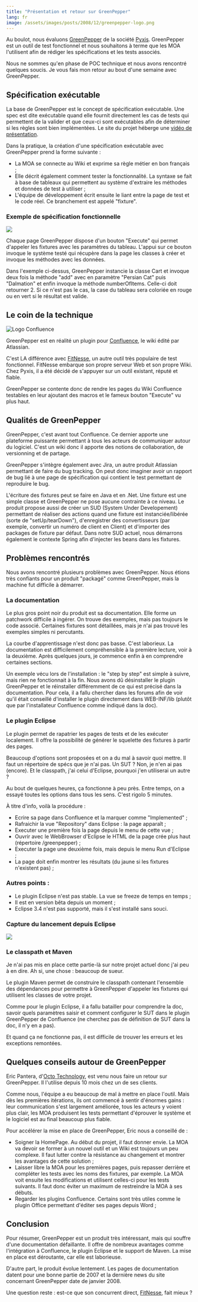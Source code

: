 ```yaml
---
title: "Présentation et retour sur GreenPepper"
lang: fr
image: /assets/images/posts/2008/12/greenpepper-logo.png
---
```


Au boulot, nous évaluons [GreenPepper](http://www.greenpeppersoftware.com) de la société [Pyxis](http://www.pyxis-tech.com/fr/). GreenPepper est un outil de test fonctionnel et nous souhaitons à terme que les MOA l'utilisent afin de rédiger les spécifications et les tests associés.

Nous ne sommes qu'en phase de POC technique et nous avons rencontré quelques soucis. Je vous fais mon retour au bout d'une semaine avec GreenPepper.

## Spécification exécutable

La base de GreenPepper est le concept de spécification exécutable. Une spec est dite exécutable quand elle fournit directement les cas de tests qui permettent de la valider et que ceux-ci sont exécutables afin de déterminer si les règles sont bien implémentées. Le site du projet héberge une [vidéo de présentation](http://www.greenpeppersoftware.com/greenpepper-whatsin-videos/whatis-es/index.html).

Dans la pratique, la création d'une spécification exécutable avec GreenPepper prend la forme suivante :

- La MOA se connecte au Wiki et exprime sa règle métier en bon français ;
- Elle décrit également comment tester la fonctionnalité. La syntaxe se fait à base de tableaux qui permettent au système d'extraire les méthodes et données de test à utiliser ;
- L'équipe de développement écrit ensuite le liant entre la page de test et le code réel. Ce branchement est appelé "fixture".

### Exemple de spécification fonctionnelle

![](/assets/images/posts/2008/12/gp-test2.jpg)

Chaque page GreenPepper dispose d'un bouton "Execute" qui permet d'appeler les fixtures avec les paramètres du tableau. L'appui sur ce bouton invoque le système testé qui récupère dans la page les classes à créer et invoque les méthodes avec les données.

Dans l'exemple ci-dessus, GreenPepper instancie la classe Cart et invoque deux fois la méthode "add" avec en paramètre "Persian Cat" puis "Dalmation" et enfin invoque la méthode numberOfItems. Celle-ci doit retourner 2. Si ce n'est pas le cas, la case du tableau sera coloriée en rouge ou en vert si le résultat est valide.

## Le coin de la technique

![Logo Confluence](/assets/images/posts/2008/12/logo-confluence.gif)

GreenPepper est en réalité un plugin pour [Confluence](http://www.atlassian.com/software/confluence/), le wiki édité par Atlassian.

C'est LA différence avec [FitNesse](http://fitnesse.org/), un autre outil très populaire de test fonctionnel. FitNesse embarque son propre serveur Web et son propre Wiki. Chez Pyxis, il a été décidé de s'appuyer sur un outil existant, réputé et fiable.

GreenPepper se contente donc de rendre les pages du Wiki Confluence testables en leur ajoutant des macros et le fameux bouton "Execute" vu plus haut.

## Qualités de GreenPepper

GreenPepper, c'est avant tout Confluence. Ce dernier apporte une plateforme puissante permettant à tous les acteurs de communiquer autour du logiciel. C'est un wiki donc il apporte des notions de collaboration, de versionning et de partage.

GreenPepper s'intègre également avec Jira, un autre produit Atlassian permettant de faire du bug tracking. On peut donc imaginer avoir un rapport de bug lié à une page de spécification qui contient le test permettant de reproduire le bug.

L'écriture des fixtures peut se faire en Java et en .Net. Une fixture est une simple classe et GreenPepper ne pose aucune contrainte à ce niveau. Le produit propose aussi de créer un SUD (System Under Developement) permettant de réaliser des actions quand une fixture est instanciée/libérée (sorte de "setUp/tearDown"), d'enregistrer des convertisseurs (par exemple, convertir un numéro de client en Client) et d'importer des packages de fixture par défaut. Dans notre SUD actuel, nous démarrons également le contexte Spring afin d'injecter les beans dans les fixtures.

## Problèmes rencontrés

Nous avons rencontré plusieurs problèmes avec GreenPepper. Nous étions très confiants pour un produit "packagé" comme GreenPepper, mais la machine fut difficile à démarrer.

### La documentation

Le plus gros point noir du produit est sa documentation. Elle forme un patchwork difficile à ingérer. On trouve des exemples, mais pas toujours le code associé. Certaines fixtures sont détaillées, mais je n'ai pas trouvé les exemples simples ni percutants.

La courbe d'apprentissage n'est donc pas basse. C'est laborieux. La documentation est difficilement compréhensible à la première lecture, voir à la deuxième. Après quelques jours, je commence enfin à en comprendre certaines sections.

Un exemple vécu lors de l'installation : le "step by step" est simple à suivre, mais rien ne fonctionnait à la fin. Nous avons dû désinstaller le plugin GreenPepper et le réinstaller différemment de ce qui est précisé dans la documentation. Pour cela, il a fallu chercher dans les forums afin de voir qu'il était conseillé d'installer le plugin directement dans WEB-INF/lib (plutôt que par l'installateur Confluence comme indiqué dans la doc).

### Le plugin Eclipse

Le plugin permet de rapatrier les pages de tests et de les exécuter localement. Il offre la possibilité de générer le squelette des fixtures à partir des pages.

Beaucoup d'options sont proposées et on a du mal à savoir quoi mettre. Il faut un répertoire de spécs que je n'ai pas. Un SUT ? Non, je n'en ai pas (encore). Et le classpath, j'ai celui d'Eclipse, pourquoi j'en utiliserai un autre ?

Au bout de quelques heures, ça fonctionne à peu près. Entre temps, on a essayé toutes les options dans tous les sens. C'est rigolo 5 minutes.

À titre d'info, voilà la procédure :

- Ecrire sa page dans Confluence et la marquer comme "Implemented" ;
- Rafraichir la vue "Repository" dans Eclipse : la page apparaît ;
- Executer une première fois la page depuis le menu de cette vue ;
- Ouvrir avec le WebBrowser d'Eclipse le HTML de la page crée plus haut (répertoire /greenpepper) ;
- Executer la page une deuxième fois, mais depuis le menu Run d'Eclipse ;
- La page doit enfin montrer les résultats (du jaune si les fixtures n'existent pas) ;

### Autres points :

- Le plugin Eclipse n'est pas stable. La vue se freeze de temps en temps ;
- Il est en version bêta depuis un moment ;
- Eclipse 3.4 n'est pas supporté, mais il s'est installé sans souci.

### Capture du lancement depuis Eclipse

![](/assets/images/posts/2008/12/gp-runeclipse.jpg)

### Le classpath et Maven

Je n'ai pas mis en place cette partie-là sur notre projet actuel donc j'ai peu à en dire. Ah si, une chose : beaucoup de sueur.

Le plugin Maven permet de construire le classpath contenant l'ensemble des dépendances pour permettre à GreenPepper d'appeler les fixtures qui utilisent les classes de votre projet.

Comme pour le plugin Eclipse, il a fallu batailler pour comprendre la doc, savoir quels paramètres saisir et comment configurer le SUT dans le plugin GreenPepper de Confluence (ne cherchez pas de définition de SUT dans la doc, il n'y en a pas).

Et quand ça ne fonctionne pas, il est difficile de trouver les erreurs et les exceptions remontées.

## Quelques conseils autour de GreenPepper

Eric Pantera, d'[Octo Technology](http://www.octo.com/), est venu nous faire un retour sur GreenPepper. Il l'utilise depuis 10 mois chez un de ses clients.

Comme nous, l'équipe a eu beaucoup de mal à mettre en place l'outil. Mais dès les premières itérations, ils ont commencé à sentir d'énormes gains : leur communication s'est largement améliorée, tous les acteurs y voient plus clair, les MOA produisent les tests permettant d'éprouver le système et le logiciel est au final beaucoup plus fiable.

Pour accélérer la mise en place de GreenPepper, Eric nous a conseillé de :

- Soigner la HomePage. Au début du projet, il faut donner envie. La MOA va devoir se former à un nouvel outil et un Wiki est toujours un peu complexe. Il faut lutter contre la résistance au changement et montrer les avantages de cette solution ;
- Laisser libre la MOA pour les premières pages, puis repasser derrière et compléter les tests avec les noms des fixtures, par exemple. La MOA voit ensuite les modifications et utilisent celles-ci pour les tests suivants. Il faut donc éviter un maximum de restreindre la MOA à ses débuts.
- Regarder les plugins Confluence. Certains sont très utiles comme le plugin Office permettant d'éditer ses pages depuis Word ;

## Conclusion

Pour résumer, GreenPepper est un produit très intéressant, mais qui souffre d'une documentation défaillante. Il offre de nombreux avantages comme l'intégration à Confluence, le plugin Eclipse et le support de Maven. La mise en place est déroutante, car elle est laborieuse.

D'autre part, le produit évolue lentement. Les pages de documentation datent pour une bonne partie de 2007 et la dernière news du site concernant GreenPepper date de janvier 2008.

Une question reste : est-ce que son concurrent direct, [FitNesse](http://fitnesse.org/), fait mieux ?

